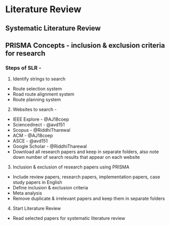 # Literature Review

## Systematic Literature Review 

## PRISMA Concepts - inclusion & exclusion criteria for research

### Steps of SLR - 
1. Identify strings to search
- Route selection system
- Road route alignment system
- Route planning system

2. Websites to search -
- IEEE Explore - @AJ18coep
- Sciencedirect - @avd151
- Scopus - @RiddhiTharewal
- ACM - @AJ18coep
- ASCE - @avd151
- Google Scholar - @RiddhiTharewal
- Download all research papers and keep in separate folders, also note down number of search results that appear on each website

3. Inclusion & exclusion of research papers using PRISMA
- Include review papers, research papers, implementation papers, case study papers in English
- Define inclusion & exclusion criteria
- Meta analysis
- Remove duplicate & irrelevant papers and keep them in separate folders

4. Start Literature Review
- Read selected papers for systematic literature review

